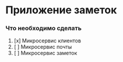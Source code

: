 # Приложение заметок

### Что необходимо сделать

1. [x] Микросервис клиентов
2. [ ] Микросервис почты
3. [ ] Микросервис заметок
